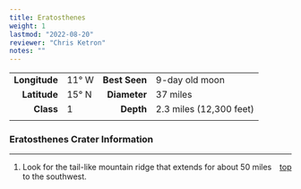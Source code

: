 ```yaml
---
title: Eratosthenes
weight: 1
lastmod: "2022-08-20"
reviewer: "Chris Ketron"
notes: ""
---
```


|               |           |               |                         |
| ------------: | :-------- | ------------: | :---------------------- |
| **Longitude** | 11&deg; W | **Best Seen** | 9-day old moon          |
|  **Latitude** | 15&deg; N |  **Diameter** | 37 miles                |
|     **Class** | 1         |     **Depth** | 2.3 miles (12,300 feet) |
|               |           |               |                         |

### Eratosthenes Crater Information

---
<span style='float:right;'>[top](#)</span>

1. Look for the tail-like mountain ridge that extends for about 50 miles to the southwest.
